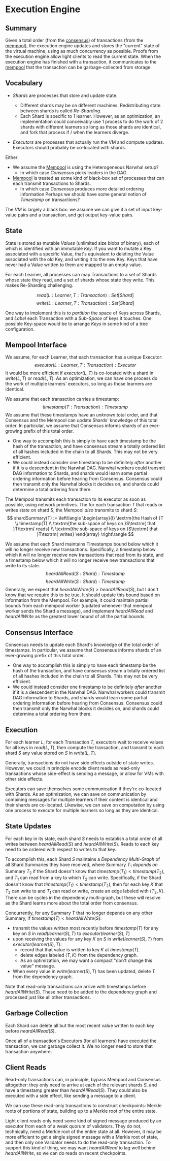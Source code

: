 # Execution Engine
## Summary
Given a total order (from the [consensus](heterogeneous_paxos.md)) of transactions (from the [mempool](mempool.md)), the execution engine updates and stores the "current" state of the virtual machine, using as much concurrency as possible. 
Proofs from the execution engine allow light clients to read the current state.
When the execution engine has finished with a transaction, it communicates to the [mempool](mempool.md) that the transaction can be garbage-collected from storage. 


## Vocabulary
- *Shards* are processes that store and update state.
  - Different shards may be on different machines. Redistributing state between shards is called *Re-Sharding*.
  - Each Shard is specific to 1 learner.
    However, as an optimization, an implementation could conceivably use 1 process to do the work of 2 shards with different learners so long as those shards are identical, and fork that process if / when the learners diverge. 

- *Executors* are processes that actually run the VM and compute updates. Executors should probably be co-located with shards. 

Either:
- We assume the [Mempool](mempool.md) is using the Heterogeneous Narwhal setup?
  - In which case *Consensus* picks leaders in the DAG
- [Mempool](mempool.md) is treated as some kind of black-box set of processes that can each transmit transactions to Shards. 
  - In which case *Consensus* produces more detailed ordering information
Perhaps we should have some general notion of *Timestamp* on transactions?

The *VM* is largely a black box: we assume we can give it a set of input key-value pairs and a transaction, and get output key-value pairs. 

## State
State is stored as mutable *Values* (unlimited size blobs of binary), each of which is identified with an immutable *Key*.
If you want to mutate a Key associated with a specific Value, that's equivalent to deleting the Value associated with the old Key, and writing it to the new Key. 
Keys that have never had a Value written to them are mapped to an empty value. 

For each Learner, all processes can map Transactions to a set of Shards whose state they read, and a set of shards whose state they write.
This makes Re-Sharding challenging. 

$$
read(L : Learner, T : Transaction) : Set[Shard]
$$
$$
write(L : Learner, T : Transaction) : Set[Shard]
$$

One way to implement this is to *partition* the space of Keys across Shards, and *Label* each Transaction with a *Sub-Space* of keys it touches. 
One possible Key-space would be to arrange *Keys* in some kind of a tree configuration.

## Mempool Interface
We assume, for each Learner, that each transaction has a unique Executor:
$$
executor(L : Learner, T : Transaction) : Executor
$$
It would be more efficient if $executor(L, T)$ is co-located with a shard in $write(L, T)$ or $read(L, T)$.
As an optimization, we can have one process do the work of multiple learners' executors, so long as those learners are identical. 

We assume that each transaction carries a timestamp:
$$
timestamp(T : Transaction) : Timestamp
$$
We assume that these timestamps have an *unknown* total order, and that Consensus and the Mempool can update Shards' knowledge of this total order. 
In particular, we assume that Consensus informs shards of an ever-growing prefix of this total order. 
- One way to accomplish this is simply to have each timestamp be the hash of the transaction, and have consensus stream a totally ordered list of all hashes included in the chain to all Shards. This may not be very efficient. 
- We could instead consider one timestamp to be definitely *after* another if it is a descendent in the Narwhal DAG. Narwhal workers could transmit DAG information to Shards, and shards would learn some partial ordering information before hearing from Consensus. Consensus could then transmit only the Narwhal blocks it decides on, and shards could determine a total ordering from there. 

The Mempool transmits each transaction to its executor as soon as possible, using network primitives. 
The for each transaction $T$ that reads or writes state on shard $S$, the Mempool *also* transmits to shard $S$:
$$
shardSummary(T) := \left\langle
\begin{array}{l}
 \textrm{the Hash of }T
\\ timestamp(T)
\\ \textrm{the sub-space of keys on }S\textrm{ that }T\textrm{ reads}
\\ \textrm{the sub-space of keys on }S\textrm{ that }T\textrm{ writes}
\end{array}
\right\rangle
$$


We assume that each Shard maintains Timestamps bound below which it will no longer receive new transactions.
Specifically, a timestamp below which it will no longer receive new transactions that read from its state, and a timestamp below which it will no longer receive new transactions that write to its state. 
$$
heardAllRead(S : Shard) : Timestamp
$$
$$
heardAllWrite(S : Shard) : Timestamp
$$
Generally, we expect that $heardAllWrite(S) > heardAllRead(S)$, but I don't know that we require this to be true. 
It should update this bound based on information from the Mempool. 
For example, it could maintain partial bounds from each mempool worker (updated whenever that mempool worker sends the Shard a message), and implement $heardAllRead$ and $heardAllWrite$ as the greatest lower bound of all the partial bounds. 


## Consensus Interface
Consensus needs to update each Shard's knowledge of the total order of timestamps. 
In particular, we assume that Consensus informs shards of an ever-growing prefix of this total order. 
- One way to accomplish this is simply to have each timestamp be the hash of the transaction, and have consensus stream a totally ordered list of all hashes included in the chain to all Shards. This may not be very efficient. 
- We could instead consider one timestamp to be definitely *after* another if it is a descendent in the Narwhal DAG. Narwhal workers could transmit DAG information to Shards, and shards would learn some partial ordering information before hearing from Consensus. Consensus could then transmit only the Narwhal blocks it decides on, and shards could determine a total ordering from there. 

## Execution
For each learner $L$, for each Transaction $T$, executors wait to receive values for all keys in $read(L, T)$, then compute the transaction, and transmit to each shard $S$ any value stored on $S$ in $write(L, T)$.

Generally, transactions do not have side effects outside of state writes. However, we could in principle encode client reads as read-only transactions whose side-effect is sending a message, or allow for VMs with other side effects. 

Executors can save themselves some communication if they're co-located with Shards. 
As an optimization, we can save on communication by combining messages for multiple learners if their content is identical and their shards are co-located. 
Likewise, we can save on computation by using one process to execute for multiple learners so long as they are identical. 

## State Updates
For each key in its state, each shard $S$ needs to establish a total order of all writes between $heardAllRead(S)$ and $heardAllWrite(S)$. 
Reads to each key need to be ordered with respect to writes to that key. 

To accomplish this, each Shard $S$ maintains a *Dependency Multi-Graph* of all Shard Summaries they have received, where Summary $T_1$ *depends on* Summary $T_2$ if the Shard doesn't know that $timestamp(T_1) < timestamp(T_2)$, and $T_1$ can read from a key to which $T_2$ can write. 
Specifically, if the Shard doesn't know that $timestamp(T_1) < timestamp(T_2)$, then for each key $K$ that $T_2$ can write to and $T_1$ can read or write, create an edge labeled with $\langle T_2, K \rangle$.
There can be cycles in the dependency multi-graph, but these will resolve as the Shard learns more about the total order from consensus. 

Concurrently, for any Summary $T$ that no longer depends on any other Summary, if $timestamp(T) < heardAllWrite(S)$:
- transmit the values written most recently before $timestamp(T)$ for any key on $S$ in $read(learner(S), T)$ to $executor(learner(S), T)$
- upon receiving the values for any key $K$ on $S$ in $write(learner(S), T)$ from $executor(learner(S), T)$:
  - record that that value is written to key $K$ at $timestamp(T)$.
  - delete edges labeled $\langle T, K\rangle$ from the dependency graph.
  - As an optimization, we may want a compact "don't change this value" message. 
- When every value in $write(learner(S), T)$ has been updated, delete $T$ from the dependency graph. 

Note that read-only transactions can arrive with timestamps before $heardAllWrite(S)$. 
These need to be added to the dependency graph and processed just like all other transactions. 

## Garbage Collection
Each Shard can delete all but the most recent value written to each key before $heardAllRead(S)$. 

Once all of a transaction's Executors (for all learners) have executed the transaction, we can garbage collect it. 
We no longer need to store that transaction anywhere. 

## Client Reads
Read-only transactions can, in principle, bypass Mempool and Consensus altogether: they only need to arrive at each of the relevant shards $S$, and have a timestamp greater than $heardAllRead(S)$. 
They could also be executed with a side effect, like sending a message to a client. 

We can use these read-only transactions to construct checkpoints: Merkle roots of portions of state, building up to a Merkle root of the entire state. 

Light client reads only need some kind of signed message produced by an executor from each of a weak quorum of validators. 
They do not, technically, need a Merkle root of the entire state at all.
However, it may be more efficient to get a single signed message with a Merkle root of state, and then only one Validator needs to do the read-only transaction. 
To support this kind of thing, we may want $heardAllRead$ to lag well behind $heardAllWrite$, so we can do reads on recent checkpoints. 
